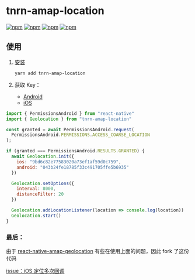 # tnrn-amap-location

[![npm](https://img.shields.io/npm/v/tnrn-amap-location.svg)](https://www.npmjs.com/package/tnrn-amap-location)
[![npm](https://img.shields.io/npm/dm/tnrn-amap-location.svg)](https://www.npmjs.com/package/tnrn-amap-location)
[![npm](https://img.shields.io/npm/dt/tnrn-amap-location.svg)](https://www.npmjs.com/package/tnrn-amap-location)
[![npm](https://img.shields.io/npm/l/tnrn-amap-location.svg)](https://github.com/tnrn/tnrn-amap-location/master/LICENSE)

## 使用

1.  [安装](docs/installation.md)

	```
	yarn add tnrn-amap-location
	```
	
2.  获取 Key：
    * [Android](http://lbs.amap.com/api/android-location-sdk/guide/create-project/get-key)
    * [iOS](http://lbs.amap.com/api/ios-location-sdk/guide/create-project/get-key)

```javascript
import { PermissionsAndroid } from "react-native"
import { Geolocation } from "tnrn-amap-location"

const granted = await PermissionsAndroid.request(
  PermissionsAndroid.PERMISSIONS.ACCESS_COARSE_LOCATION
);

if (granted === PermissionsAndroid.RESULTS.GRANTED) {
  await Geolocation.init({
    ios: "9bd6c82e77583020a73ef1af59d0c759",
    android: "043b24fe18785f33c491705ffe5b6935"
  })

  Geolocation.setOptions({
    interval: 8000,
    distanceFilter: 20
  })

  Geolocation.addLocationListener(location => console.log(location))
  Geolocation.start()
}
```

### 最后：

由于 [react-native-amap-geolocation](https://github.com/qiuxiang/react-native-amap-geolocation) 有些在使用上面的问题，因此 fork 了这份代码

[issue：iOS 定位多次回调](https://github.com/qiuxiang/react-native-amap-geolocation/issues/52)
